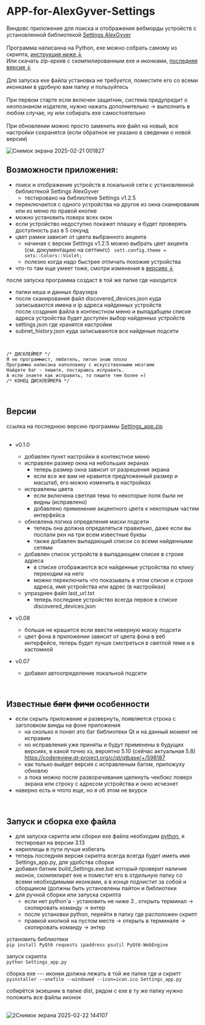 
# APP-for-AlexGyver-Settings
Виндовс приложение для поиска и отображения вебморды устройств с установленной библиотекой [Settings AlexGyver](https://github.com/GyverLibs/Settings) <br><br>
Программа написанна на Python, exe можно собрать самому из скрипта, [инструкция ниже ↓](#compiler)<br> 
Или скачать zip-архив с скомпилированным exe и иконками, [последняя версия  ↓](#relise)<br><br>
Для запуска exe файла установка не требуется, поместите его со всеми иконками в удобную вам папку и пользуйтесь<br> <br>
При первом старте если включен защитник, система предупредит о неопознаном издателе, нужно нажать дополнительно -> выполнить в любом случае, ну или собирать exe самостоятельно<br><br>
При обновлении можно просто заменить exe файл на новый, все настройки сохранятся (если обратное не указано в сведении о новой версии) 
<br>

![Снимок экрана 2025-02-21 001827](https://github.com/user-attachments/assets/8ed7cbc6-779f-4c44-bbec-a7e77492f784)

## Возможности приложения:
+ поиск и отображение устройств в локальной сети с  установленной библиотекой  Settings AlexGyver <br>
  - тестировано на библиотеке  Settings v1.2.5
+ переключается с одного устройства на другое из окна сканирования или из меню по правой кнопке
+ можно установить поверх всех окон
+ если устройство недоступно покажет плашку и будет проверять доступность раз в 5 секунд
+ цвет рамки зависит от цвета выбранного акцента
  -  начиная с версии Settings v1.2.5 можно выбрать цвет акцента (см. документацию на сеттингс) ``` sett.config.theme = sets::Colors::Violet;```
  -  полезно когда надо быстрее отличать похожие устройства 
+ что-то там еще умеет тоже, смотри изменения в [версиях  ↓](#relise)
  
после запуска программа создаст в той же папке где находится<br>
+ папки кеша и данных браузера
+ после сканирования файл discovered_devices.json куда записываются имена и ip адреса найденных устройств<br> после создания файла в контекстном меню и выпадабщем списке адреса устройства будет доступен выбор найденных устройств
+ settings.json где хранятся настройки
+ subnet_history.json куда записываются все найденые подсети
<br> 

```
/* ДИСКЛЕЙМЕР */
Я не программист, любитель, питон знаю плохо
Программа написана наполовину с искусственными мозгами
Найдете баг - пишите, постараюсь исправить. 
А если знаете как исправить, то пишите тем более =) 
/* КОНЕЦ ДИСКЛЕЙМЕРА */
```
<br>

<h2 id="relise"  > Версии </h2>

ссылка на последнюю версию программы [Settings_app.zip](https://github.com/TonTon-Macout/APP-for-AlexGyver-Settings/releases/latest/download/Settings_app.zip)<br> <br> 


+ v0.1.0
  - добавлен пункт настройки в контекстное меню
  - исправлен размер окна на небольших экранах
    -  теперь размер окна зависит от разрешения экрана
    - если все же вам не нравится предложенный размер и масштаб, его можно изменить в настройках
  - исправлены цвета
    - если включена светлая тема то некоторые поля были не видны (исправлено) 
    - добавлено применение акцентного цвета  к некоторым частям интерфейса 
  - обновлена логика определения маски подсети
    - теперь она должна определяться правильно, даже если вы послали ркн на три всем известные буквы 
    - также добавлен выпадающий список со всеми найденными сетями
  - добавлен список устройств в выпадающем списке в строке адреса 
    - в списке отображаются все найденные устройства по клику переходим на него
    - можно переключить что показывать в этом списке и строке адреса, имя устройства или адрес (в настройках) 
  - упразднен файл last_url.txt 
    - теперь последнее устройство всегда первое в списке discovered_devices.json 

+ v0.08 
  + больше не крашится если ввести неверную маску подсети
  + цвет фона в приложении зависит от цвета фона в веб интерфейсе, теперь будет лучше смотреться в светлой теме и в кастомной 
+ v0.07 
  + добавил автоопределение локальной подсети
<br>

## Известные ~~баги~~ ~~фичи~~ особенности 

+ если скрыть приложение и развернуть, появляется строка с заголовком винды на фоне приложения
  + на сколько я понял это баг библиотеки Qt и на данный момент не исправим
  + но исправления уже приняты и будут применены в будущих версиях, в какой точно хз, вероятно 5.10 (сейчас актуальная 5.8) https://codereview.qt-project.org/c/qt/qtbase/+/598187
  + как только выйдет версия с исправленым багом, приложуху обновлю
  + а пока можно после разворачивания щелкнуть чекбокс поверх экрана или строку с адресом устройства и окно исчезнет
+ наверно есть и чтото еще, но я об этом не вкурсе
<br>
<h2 id="compiler">Запуск и сборка exe файла</h2>


+ для запуска скрипта или сборки exe файла необходим [python](https://www.python.org/downloads/), я тестировал на версии 3.13 
+ кириллицы в пути лучше избегать
+ теперь последняя версия скрипта всегда всегда будет иметь имя  Settings_app.py, для удобства сборки
+ добавил батник build_Settings.exe.bat который проверит наличие иконок, скомпилирет exe и поместит его в отдельную папку со всеми необходимыми иконками, а в конце подчистит за собой и сборщиком (должны быть установлены пайтон и библиотеки
+ для ручной сборки или запуска скрипта
  + если нет python'а - установить не ниже 3 , открыть терминал -> скопировать команду -> ентер
  + после установки python, перейти в папку где расположен скрипт 
  + правкой кнопкой на пустом месте -> открыть в терминале -> скопировать команду -> энтер
  

установить библиотеки<br>
```pip install PyQt6 requests ipaddress psutil PyQt6-WebEngine```

запуск скрипта<br>
```python Settings_app.py```

сборка exe --- иконки должна лежать в той же папке где и скрипт<br>
```pyinstaller --onefile --windowed --icon=icon.ico Settings_app.py```

собирётся экзешник в папке dist, 
рядом с exe в ту же папку нужно положить все файлы иконок <br>



## 
![2Снимок экрана 2025-02-22 144107](https://github.com/user-attachments/assets/d4149c73-87c1-49a2-94df-3c59fe2a19f3)
